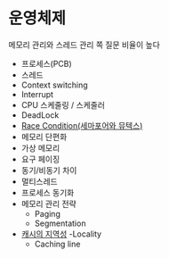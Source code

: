 # 운영체제
메모리 관리와 스레드 관리 쪽 질문 비율이 높다
- 프로세스(PCB)
- 스레드
- Context switching
- Interrupt
- CPU 스케줄링 / 스케줄러
- DeadLock
- [Race Condition(세마포어와 뮤텍스)](https://github.com/AucSuSu/CS-study/blob/main/OS/os_raceCondition.md)
- 메모리 단편화
- 가상 메모리 
- 요구 페이징
- 동기/비동기 차이
- 멀티스레드
- 프로세스 동기화
- 메모리 관리 전략
  - Paging
  - Segmentation
- [캐시의 지역성](https://github.com/AucSuSu/CS-study/blob/main/OS/os_cache.md)
  -Locality
  - Caching line
